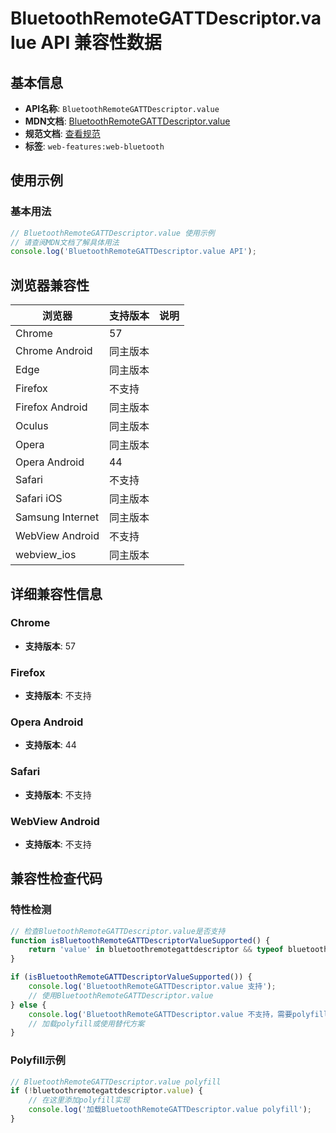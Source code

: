 # BluetoothRemoteGATTDescriptor.value API 兼容性数据

## 基本信息

- **API名称**: `BluetoothRemoteGATTDescriptor.value`
- **MDN文档**: [BluetoothRemoteGATTDescriptor.value](https://developer.mozilla.org/docs/Web/API/BluetoothRemoteGATTDescriptor/value)
- **规范文档**: [查看规范](https://webbluetoothcg.github.io/web-bluetooth/#dom-bluetoothremotegattdescriptor-value)
- **标签**: `web-features:web-bluetooth`

## 使用示例

### 基本用法

```javascript
// BluetoothRemoteGATTDescriptor.value 使用示例
// 请查阅MDN文档了解具体用法
console.log('BluetoothRemoteGATTDescriptor.value API');
```

## 浏览器兼容性

| 浏览器 | 支持版本 | 说明 |
|--------|----------|------|
| Chrome | 57 |  |
| Chrome Android | 同主版本 |  |
| Edge | 同主版本 |  |
| Firefox | 不支持 |  |
| Firefox Android | 同主版本 |  |
| Oculus | 同主版本 |  |
| Opera | 同主版本 |  |
| Opera Android | 44 |  |
| Safari | 不支持 |  |
| Safari iOS | 同主版本 |  |
| Samsung Internet | 同主版本 |  |
| WebView Android | 不支持 |  |
| webview_ios | 同主版本 |  |

## 详细兼容性信息

### Chrome

- **支持版本**: 57

### Firefox

- **支持版本**: 不支持

### Opera Android

- **支持版本**: 44

### Safari

- **支持版本**: 不支持

### WebView Android

- **支持版本**: 不支持

## 兼容性检查代码

### 特性检测

```javascript
// 检查BluetoothRemoteGATTDescriptor.value是否支持
function isBluetoothRemoteGATTDescriptorValueSupported() {
    return 'value' in bluetoothremotegattdescriptor && typeof bluetoothremotegattdescriptor.value === 'function';
}

if (isBluetoothRemoteGATTDescriptorValueSupported()) {
    console.log('BluetoothRemoteGATTDescriptor.value 支持');
    // 使用BluetoothRemoteGATTDescriptor.value
} else {
    console.log('BluetoothRemoteGATTDescriptor.value 不支持，需要polyfill');
    // 加载polyfill或使用替代方案
}
```

### Polyfill示例

```javascript
// BluetoothRemoteGATTDescriptor.value polyfill
if (!bluetoothremotegattdescriptor.value) {
    // 在这里添加polyfill实现
    console.log('加载BluetoothRemoteGATTDescriptor.value polyfill');
}
```

